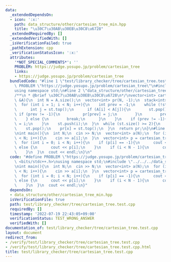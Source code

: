 ```yaml
---
data:
  _extendedDependsOn:
  - icon: ':x:'
    path: data_structure/other/cartesian_tree_min.hpp
    title: "\u30C7\u30AB\u30EB\u30C8\u6728"
  _extendedRequiredBy: []
  _extendedVerifiedWith: []
  _isVerificationFailed: true
  _pathExtension: cpp
  _verificationStatusIcon: ':x:'
  attributes:
    '*NOT_SPECIAL_COMMENTS*': ''
    PROBLEM: https://judge.yosupo.jp/problem/cartesian_tree
    links:
    - https://judge.yosupo.jp/problem/cartesian_tree
  bundledCode: "#line 1 \"test/library_checker/tree/cartesian_tree.test.cpp\"\n#define\
    \ PROBLEM \"https://judge.yosupo.jp/problem/cartesian_tree\"\n#include <bits/stdc++.h>\n\
    using namespace std;\n#line 2 \"data_structure/other/cartesian_tree_min.hpp\"\n\
    /**\n * @brief \u30C7\u30AB\u30EB\u30C8\u6728\n*/\nvector<int> cartesian_tree_min(vector<int>\
    \ &A){\n  int N = A.size();\n  vector<int> pr(N, -1);\n  stack<int> st;\n  st.push(0);\n\
    \  for (int i = 1; i < N; i++){\n    int prev = -1;\n    while (!st.empty()){\n\
    \      int j = st.top();\n      if (A[i] < A[j]){\n        st.pop();\n       \
    \ if (prev != -1){\n          pr[prev] = j;\n        }\n        prev = j;\n  \
    \    } else {\n        break;\n      }\n    }\n    if (prev != -1){\n      pr[prev]\
    \ = i;\n    }\n    st.push(i);\n  }\n  while (st.size() >= 2){\n    int x = st.top();\n\
    \    st.pop();\n    pr[x] = st.top();\n  }\n  return pr;\n}\n#line 5 \"test/library_checker/tree/cartesian_tree.test.cpp\"\
    \nint main(){\n  int N;\n  cin >> N;\n  vector<int> a(N);\n  for (int i = 0; i\
    \ < N; i++){\n    cin >> a[i];\n  }\n  vector<int> p = cartesian_tree_min(a);\n\
    \  for (int i = 0; i < N; i++){\n    if (p[i] == -1){\n      cout << i;\n    }\
    \ else {\n      cout << p[i];\n    }\n    if (i < N - 1){\n      cout << ' ';\n\
    \    }\n  }\n  cout << endl;\n}\n"
  code: "#define PROBLEM \"https://judge.yosupo.jp/problem/cartesian_tree\"\n#include\
    \ <bits/stdc++.h>\nusing namespace std;\n#include \"../../../data_structure/other/cartesian_tree_min.hpp\"\
    \nint main(){\n  int N;\n  cin >> N;\n  vector<int> a(N);\n  for (int i = 0; i\
    \ < N; i++){\n    cin >> a[i];\n  }\n  vector<int> p = cartesian_tree_min(a);\n\
    \  for (int i = 0; i < N; i++){\n    if (p[i] == -1){\n      cout << i;\n    }\
    \ else {\n      cout << p[i];\n    }\n    if (i < N - 1){\n      cout << ' ';\n\
    \    }\n  }\n  cout << endl;\n}"
  dependsOn:
  - data_structure/other/cartesian_tree_min.hpp
  isVerificationFile: true
  path: test/library_checker/tree/cartesian_tree.test.cpp
  requiredBy: []
  timestamp: '2022-07-19 22:43:05+09:00'
  verificationStatus: TEST_WRONG_ANSWER
  verifiedWith: []
documentation_of: test/library_checker/tree/cartesian_tree.test.cpp
layout: document
redirect_from:
- /verify/test/library_checker/tree/cartesian_tree.test.cpp
- /verify/test/library_checker/tree/cartesian_tree.test.cpp.html
title: test/library_checker/tree/cartesian_tree.test.cpp
---
```


